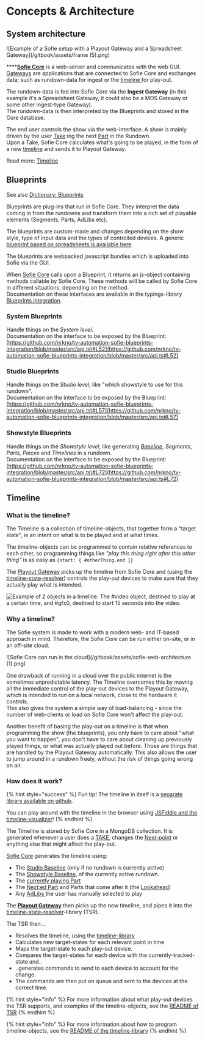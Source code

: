 # Concepts & Architecture

## System architecture

![Example of a Sofie setup with a Playout Gateway and a Spreadsheet Gateway](/gitbook/assets/frame (5).png)

\*\*\*\*[**Sofie Core**](dictionary.md#sofie-core) is a web-server and communicates with the web GUI.  
[Gateways](dictionary.md#gateways) are applications that are connected to Sofie Core and exchanges data; such as rundown-data for ingest or the [timeline ](dictionary.md#timeline)for play-out.

The rundown-data is fed into Sofie Core via the **Ingest Gateway** \(in this example it's a Spreadsheet Gateway, it could also be a MOS Gateway or some other ingest-type Gateway\).  
The rundown-data is then interpreted by the Blueprints and stored in the Core database.

The end user controls the show via the web-interface. A show is mainly driven by the user [Take](dictionary.md#take-point):ing the next [Part](dictionary.md#part) in the Rundown.  
Upon a Take, Sofie Core calculates what's going to be played, in the form of a new [timeline](dictionary.md#timeline) and sends it to Playout Gateway.

Read more: [Timeline](concepts-and-architecture.md#timeline)

## Blueprints

See also [Dictionary: Blueprints](dictionary.md#blueprints)

Blueprints are plug-ins that run in Sofie Core. They interpret the data coming in from the rundowns and transform them into a rich set of playable elements \(Segments, Parts, AdLibs etc\).



The blueprints are custom-made and changes depending on the show style, type of input data and the types of controlled devices. A generic [blueprint based on spreadsheets is available here](https://github.com/SuperFlyTV/sofie-blueprints-spreadsheet).

The blueprints are webpacked javascript bundles which is uploaded into Sofie via the GUI.

When [Sofie Core](dictionary.md#sofie-core) calls upon a Blueprint, it returns an js-object containing methods callable by Sofie Core. These methods will be called by Sofie Core in different situations, depending on the method.  
Documentation on these interfaces are available in the typings-library [Blueprints integration](https://www.npmjs.com/package/tv-automation-sofie-blueprints-integration).

### **System Blueprints**

Handle things on the _System level_.  
Documentation on the interface to be exposed by the Blueprint:  
[https://github.com/nrkno/tv-automation-sofie-blueprints-integration/blob/master/src/api.ts\#L52](https://github.com/nrkno/tv-automation-sofie-blueprints-integration/blob/master/src/api.ts#L52)

### **Studio Blueprints**

Handle things on the _Studio level_, like "which showstyle to use for this rundown".  
Documentation on the interface to be exposed by the Blueprint:  
[https://github.com/nrkno/tv-automation-sofie-blueprints-integration/blob/master/src/api.ts\#L57](https://github.com/nrkno/tv-automation-sofie-blueprints-integration/blob/master/src/api.ts#L57)

### **Showstyle Blueprints**

Handle things on the _Showstyle level_, like generating [_Baseline_](dictionary.md#baseline), _Segments_, _Parts, Pieces_ and _Timelines_ in a rundown.  
Documentation on the interface to be exposed by the Blueprint:  
[https://github.com/nrkno/tv-automation-sofie-blueprints-integration/blob/master/src/api.ts\#L72](https://github.com/nrkno/tv-automation-sofie-blueprints-integration/blob/master/src/api.ts#L72)

## Timeline

### What is the timeline?

The Timeline is a collection of timeline-objects, that together form a "target state", ie an intent on what is to be played and at what times.

The timeline-objects can be programmed to contain relative references to each other, so programming things like _"play this thing right after this other thing"_  is as easy as `{start: { #otherThing.end }}` 

The [Playout Gateway](libraries.md#gateways) picks up the timeline from Sofie Core and \(using the [timeline-state-resolver](https://github.com/nrkno/tv-automation-state-timeline-resolver)\) controls the play-out devices to make sure that they actually play what is intended.

![Example of 2 objects in a timeline: The \#video object, destined to play at a certain time, and \#gfx0, destined to start 15 seconds into the video.](/gitbook/assets/timeline.png)

### Why a timeline?

The Sofie system is made to work with a modern web- and IT-based approach in mind. Therefore, the Sofie Core can be run either on-site, or in an off-site cloud.

![Sofie Core can run in the cloud](/gitbook/assets/sofie-web-architecture (1).png)

One drawback of running in a cloud over the public internet is the sometimes unpredictable latency. The Timeline overcomes this by moving all the immediate control of the play-out devices to the Playout Gateway, which is intended to run on a local network, close to the hardware it controls.  
This also gives the system a simple way of load-balancing - since the number of web-clients or load on Sofie Core won't affect the play-out.

Another benefit of basing the play-out on a timeline is that when programming the show \(the blueprints\), you only have to care about "what you want to happen", you don't have to care about cleaning up previously played things, or what was actually played out before. Those are things that are handled by the Playout Gateway automatically. This also allows the user to jump around in a rundown freely, without the risk of things going wrong on air.

### How does it work?

{% hint style="success" %}
Fun tip! The timeline in itself is a [separate library available on github](https://github.com/SuperFlyTV/supertimeline).

You can play around with the timeline in the browser using [JSFiddle and the timeline-visualizer](https://jsfiddle.net/nytamin/rztp517u/)!
{% endhint %}

The Timeline is stored by Sofie Core in a MongoDB collection. It is generated whenever a user does a [TAKE](dictionary.md#take-point), changes the [Next-point](dictionary.md#next-point-and-lookahead) or anything else that might affect the play-out.

[Sofie Core](dictionary.md#sofie-core) generates the timeline using:

* The [Studio Baseline](dictionary.md#baseline) \(only if no rundown is currently active\)
* The [Showstyle Baseline](dictionary.md#baseline), of the currently active rundown.
* The [currently playing Part](dictionary.md#take-point)
* The [Next:ed Part](dictionary.md#next-point-and-lookahead) and Parts that come after it \(the [Lookahead](dictionary.md#lookahead)\)
* Any [AdLibs ](dictionary.md#adlib-pieces)the user has manually selected to play

The [**Playout Gateway**](libraries.md#gateways) then picks up the new timeline, and pipes it into the [timeline-state-resolver](https://github.com/nrkno/tv-automation-state-timeline-resolver)-library \(TSR\).

The TSR then...

* Resolves the timeline, using the [timeline-library](https://github.com/SuperFlyTV/supertimeline)
* Calculates new target-states for each relevant point in time
* Maps the target-state to each play-out device.
* Compares the target-states for each device with the currently-tracked-state and..
* ..generates commands to send to each device to account for the change.
* The commands are then put on queue and sent to the devices at the correct time.

{% hint style="info" %}
For more information about what play-out devices the TSR supports, and examples of the timeline-objects, see the [README of TSR](https://github.com/nrkno/tv-automation-state-timeline-resolver#timeline-state-resolver)
{% endhint %}

{% hint style="info" %}
For more information about how to program timeline-objects, see the [README of the timeline-library](https://github.com/SuperFlyTV/supertimeline#superfly-timeline)
{% endhint %}

